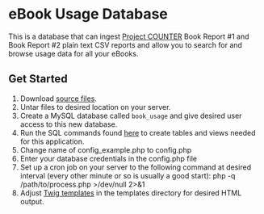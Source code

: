 # eBook Usage Database #

This is a database that can ingest [Project COUNTER][] Book Report #1 and Book Report #2 plain text CSV reports and allow you to search for and browse usage data for all your eBooks.

## Get Started ##

1. Download [source files][].
2. Untar files to desired location on your server.
3. Create a MySQL database called `book_usage` and give desired user access to this new database.
4. Run the SQL commands found [here](sql.md) to create tables and views needed for this application.
5. Change name of config_example.php to config.php
6. Enter your database credentials in the config.php file
7. Set up a cron job on your server to the following command at desired interval (every other minute or so is usually a good start):
    php -q /path/to/process.php >/dev/null 2>&1
8. Adjust [Twig templates][] in the templates directory for desired HTML output.

[Project COUNTER]: http://www.projectcounter.org/
[source files]: https://github.com/jaredhowland/Ebook-Usage-Database/archive/v1.0.tar.gz
[Twig templates]: http://twig.sensiolabs.org/